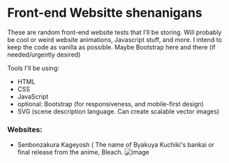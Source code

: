 # Front-end Websitte shenanigans
These are random front-end website tests that I'll be storing. Will probably be cool or weird website animations, Javascript stuff, and more.
I intend to keep the code as vanilla as possible. Maybe Bootstrap here and there (if needed/urgently desired)

Tools I'll be using:
- HTML
- CSS
- JavaScript
- optional: Bootstrap (for responsiveness, and mobile-first design)
- SVG (scene description language. Can create scalable vector images)

### Websites:
- Senbonzakura Kageyosh ( The name of Byakuya Kuchiki's bankai or final release from the anime, Bleach.
![image](https://github.com/user-attachments/assets/12fbd0b7-8974-4941-b2dc-45125d616598)



